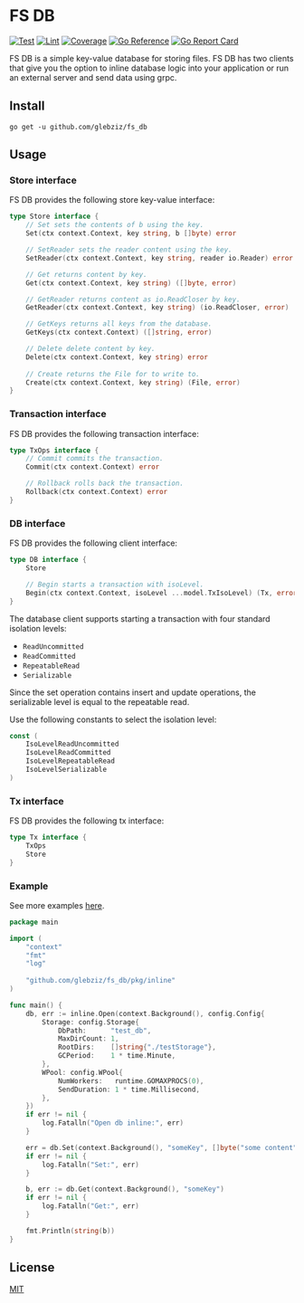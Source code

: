 # FS DB

[![Test](https://github.com/glebziz/fs_db/actions/workflows/test.yml/badge.svg)](https://github.com/glebziz/fs_db/actions/workflows/test.yml)
[![Lint](https://github.com/glebziz/fs_db/actions/workflows/lint.yml/badge.svg)](https://github.com/glebziz/fs_db/actions/workflows/lint.yml)
[![Coverage](https://codecov.io/gh/glebziz/fs_db/branch/master/graph/badge.svg?token=CIBKI0F59J)](https://codecov.io/gh/glebziz/fs_db/)
[![Go Reference](https://pkg.go.dev/badge/github.com/glebziz/fs_db.svg)](https://pkg.go.dev/github.com/glebziz/fs_db)
[![Go Report Card](https://goreportcard.com/badge/github.com/glebziz/fs_db)](https://goreportcard.com/report/github.com/glebziz/fs_db)

FS DB is a simple key-value database for storing files. FS DB has two clients that give you the option to
inline database logic into your application or run an external server and send data using grpc. 

## Install

```shell
go get -u github.com/glebziz/fs_db
```

## Usage

### Store interface

FS DB provides the following store key-value interface:
```go
type Store interface {
	// Set sets the contents of b using the key. 
	Set(ctx context.Context, key string, b []byte) error

	// SetReader sets the reader content using the key. 
	SetReader(ctx context.Context, key string, reader io.Reader) error

	// Get returns content by key. 
	Get(ctx context.Context, key string) ([]byte, error)

	// GetReader returns content as io.ReadCloser by key. 
	GetReader(ctx context.Context, key string) (io.ReadCloser, error)

	// GetKeys returns all keys from the database. 
	GetKeys(ctx context.Context) ([]string, error)

	// Delete delete content by key. 
	Delete(ctx context.Context, key string) error
	
	// Create returns the File for to write to.
	Create(ctx context.Context, key string) (File, error)
}
```

### Transaction interface

FS DB provides the following transaction interface:
```go
type TxOps interface {
	// Commit commits the transaction. 
	Commit(ctx context.Context) error

	// Rollback rolls back the transaction. 
	Rollback(ctx context.Context) error
}
```

### DB interface

FS DB provides the following client interface:
```go
type DB interface {
	Store

	// Begin starts a transaction with isoLevel. 
	Begin(ctx context.Context, isoLevel ...model.TxIsoLevel) (Tx, error)
}
```

The database client supports starting a transaction with four standard isolation levels:
* `ReadUncommitted`
* `ReadCommitted`
* `RepeatableRead`
* `Serializable`

Since the set operation contains insert and update operations, the serializable level is equal to the repeatable read.

Use the following constants to select the isolation level:
```go
const (
	IsoLevelReadUncommitted
	IsoLevelReadCommitted
	IsoLevelRepeatableRead
	IsoLevelSerializable
)
```

### Tx interface

FS DB provides the following tx interface:
```go
type Tx interface {
	TxOps
	Store
}
```

### Example

See more examples [here](https://github.com/glebziz/fs_db/tree/master/example/).

```go
package main

import (
	"context"
	"fmt"
	"log"
	
	"github.com/glebziz/fs_db/pkg/inline"
)

func main() {
	db, err := inline.Open(context.Background(), config.Config{
		Storage: config.Storage{
			DbPath:      "test_db",
			MaxDirCount: 1,
			RootDirs:    []string{"./testStorage"},
			GCPeriod:    1 * time.Minute,
		},
		WPool: config.WPool{
			NumWorkers:   runtime.GOMAXPROCS(0),
			SendDuration: 1 * time.Millisecond,
		},
	})
	if err != nil {
		log.Fatalln("Open db inline:", err)
	}

	err = db.Set(context.Background(), "someKey", []byte("some content"))
	if err != nil {
		log.Fatalln("Set:", err)
	}

	b, err := db.Get(context.Background(), "someKey")
	if err != nil {
		log.Fatalln("Get:", err)
	}

	fmt.Println(string(b))
}
```

## License

[MIT](https://choosealicense.com/licenses/mit/)